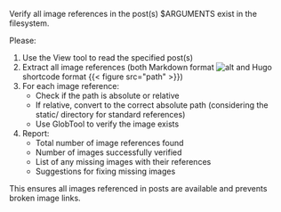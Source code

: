 Verify all image references in the post(s) $ARGUMENTS exist in the filesystem.

Please:
1. Use the View tool to read the specified post(s)
2. Extract all image references (both Markdown format ![alt](path) and Hugo shortcode format {{< figure src="path" >}})
3. For each image reference:
   - Check if the path is absolute or relative
   - If relative, convert to the correct absolute path (considering the static/ directory for standard references)
   - Use GlobTool to verify the image exists
4. Report:
   - Total number of image references found
   - Number of images successfully verified
   - List of any missing images with their references
   - Suggestions for fixing missing images

This ensures all images referenced in posts are available and prevents broken image links.